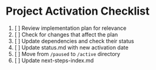 # Project Activation Checklist

1. [ ] Review implementation plan for relevance
2. [ ] Check for changes that affect the plan
3. [ ] Update dependencies and check their status
4. [ ] Update status.md with new activation date
5. [ ] Move from `/paused` to `/active` directory
6. [ ] Update next-steps-index.md
